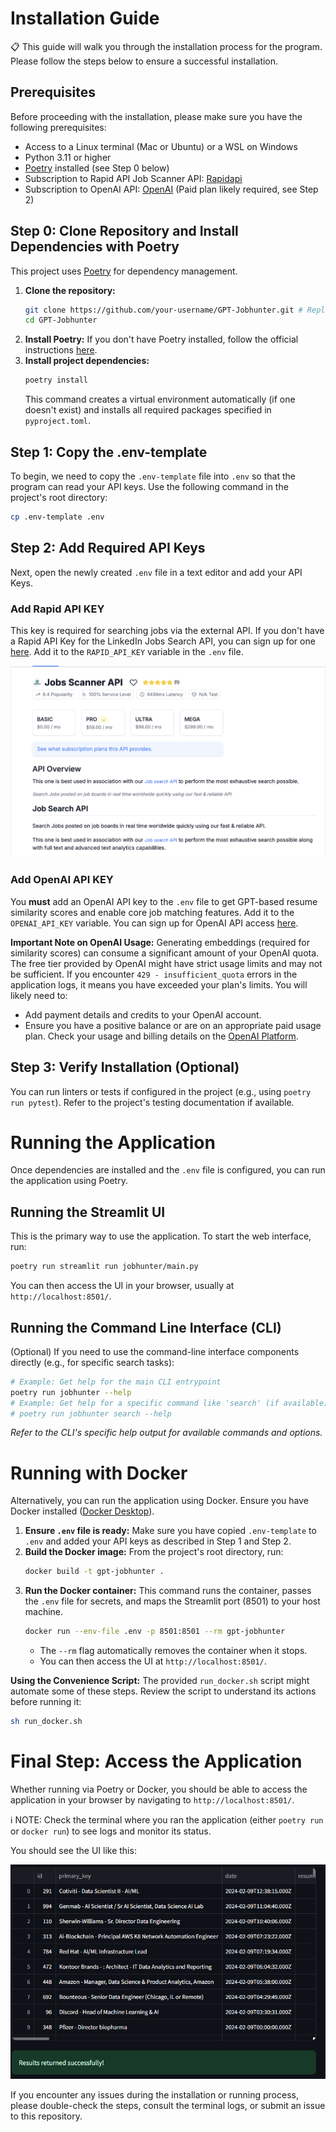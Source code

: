 # Installation Guide

📋 This guide will walk you through the installation process for the program. Please follow the steps below to ensure a successful installation.

## Prerequisites

Before proceeding with the installation, please make sure you have the following prerequisites:

- Access to a Linux terminal (Mac or Ubuntu) or a WSL on Windows
- Python 3.11 or higher
- [Poetry](https://python-poetry.org/) installed (see Step 0 below)
- Subscription to Rapid API Job Scanner API: [Rapidapi](https://rapidapi.com/jaypat87/api/linkedin-jobs-search)
- Subscription to OpenAI API: [OpenAI](https://platform.openai.com/apps) (Paid plan likely required, see Step 2)

## Step 0: Clone Repository and Install Dependencies with Poetry

This project uses [Poetry](https://python-poetry.org/) for dependency management.

1.  **Clone the repository:**
    ```bash
    git clone https://github.com/your-username/GPT-Jobhunter.git # Replace with the actual repo URL
    cd GPT-Jobhunter
    ```
2.  **Install Poetry:** If you don't have Poetry installed, follow the official instructions [here](https://python-poetry.org/docs/#installation).
3.  **Install project dependencies:**
    ```bash
    poetry install
    ```
    This command creates a virtual environment automatically (if one doesn't exist) and installs all required packages specified in `pyproject.toml`.

## Step 1: Copy the .env-template

To begin, we need to copy the `.env-template` file into `.env` so that the program can read your API keys. Use the following command in the project's root directory:

```bash
cp .env-template .env
```

## Step 2: Add Required API Keys

Next, open the newly created `.env` file in a text editor and add your API Keys.

### Add Rapid API KEY
This key is required for searching jobs via the external API. If you don't have a Rapid API Key for the LinkedIn Jobs Search API, you can sign up for one [here](https://rapidapi.com/jaypat87/api/linkedin-jobs-search). Add it to the `RAPID_API_KEY` variable in the `.env` file.

![Alt](images/job_scanner_api.png)

### Add OpenAI API KEY
You **must** add an OpenAI API key to the `.env` file to get GPT-based resume similarity scores and enable core job matching features. Add it to the `OPENAI_API_KEY` variable. You can sign up for OpenAI API access [here](https://platform.openai.com/apps).

**Important Note on OpenAI Usage:** Generating embeddings (required for similarity scores) can consume a significant amount of your OpenAI quota. The free tier provided by OpenAI might have strict usage limits and may not be sufficient. If you encounter `429 - insufficient_quota` errors in the application logs, it means you have exceeded your plan's limits. You will likely need to:
*   Add payment details and credits to your OpenAI account.
*   Ensure you have a positive balance or are on an appropriate paid usage plan.
Check your usage and billing details on the [OpenAI Platform](https://platform.openai.com/).

## Step 3: Verify Installation (Optional)

You can run linters or tests if configured in the project (e.g., using `poetry run pytest`). Refer to the project's testing documentation if available.

# Running the Application

Once dependencies are installed and the `.env` file is configured, you can run the application using Poetry.

## Running the Streamlit UI

This is the primary way to use the application. To start the web interface, run:
```bash
poetry run streamlit run jobhunter/main.py
```
You can then access the UI in your browser, usually at `http://localhost:8501/`.

## Running the Command Line Interface (CLI)

(Optional) If you need to use the command-line interface components directly (e.g., for specific search tasks):
```bash
# Example: Get help for the main CLI entrypoint
poetry run jobhunter --help
# Example: Get help for a specific command like 'search' (if available)
# poetry run jobhunter search --help
```
*Refer to the CLI's specific help output for available commands and options.*

# Running with Docker

Alternatively, you can run the application using Docker. Ensure you have Docker installed ([Docker Desktop](https://www.docker.com/products/docker-desktop)).

1.  **Ensure `.env` file is ready:** Make sure you have copied `.env-template` to `.env` and added your API keys as described in Step 1 and Step 2.
2.  **Build the Docker image:** From the project's root directory, run:
    ```bash
    docker build -t gpt-jobhunter .
    ```
3.  **Run the Docker container:** This command runs the container, passes the `.env` file for secrets, and maps the Streamlit port (8501) to your host machine.
    ```bash
    docker run --env-file .env -p 8501:8501 --rm gpt-jobhunter
    ```
    * The `--rm` flag automatically removes the container when it stops.
    * You can then access the UI at `http://localhost:8501/`.

**Using the Convenience Script:**
The provided `run_docker.sh` script might automate some of these steps. Review the script to understand its actions before running it:
```bash
sh run_docker.sh
```

# Final Step: Access the Application

Whether running via Poetry or Docker, you should be able to access the application in your browser by navigating to `http://localhost:8501/`.

ℹ️ NOTE: Check the terminal where you ran the application (either `poetry run` or `docker run`) to see logs and monitor its status.

You should see the UI like this:

![Alt](images/image_ui_job_search_results.png)

If you encounter any issues during the installation or running process, please double-check the steps, consult the terminal logs, or submit an issue to this repository.
